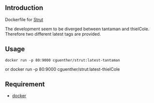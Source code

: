 ## Introduction

Dockerfile for [Strut](https://github.com/tantaman/Strut)

The development seem to be diverged between tantaman and thielCole. Therefore two different latest tags are provided.

## Usage

    docker run -p 80:9000 cguenther/strut:latest-tantaman
or
    docker run -p 80:9000 cguenther/strut:latest-thielCole


## Requirement

- [docker](https://www.docker.com/)

